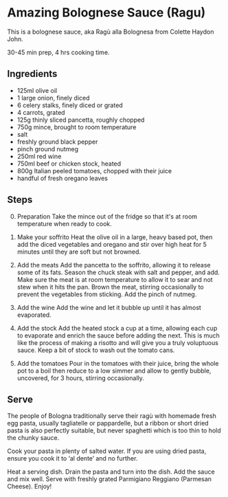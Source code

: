 ---
---
# Amazing Bolognese Sauce (Ragu)

This is a bolognese sauce, aka Ragù alla Bolognesa from Colette Haydon John.

30-45 min prep, 4 hrs cooking time.

## Ingredients

* 125ml olive oil
* 1 large onion, finely diced
* 6 celery stalks, finely diced or grated
* 4 carrots, grated
* 125g thinly sliced pancetta, roughly chopped
* 750g mince, brought to room temperature
* salt
* freshly ground black pepper
* pinch ground nutmeg
* 250ml red wine
* 750ml beef or chicken stock, heated
* 800g Italian peeled tomatoes, chopped with their juice
* handful of fresh oregano leaves

## Steps

0. Preparation
Take the mince out of the fridge so that it's at room temperature when ready to cook.

1. Make your soffrito
Heat the olive oil in a large, heavy based pot, then add the diced vegetables and oregano and stir over high heat for 5 minutes until they are soft but not browned.

2. Add the meats
Add the pancetta to the soffrito, allowing it to release some of its fats. Season the chuck steak with salt and pepper, and add. Make sure the meat is at room temperature to allow it to sear and not stew when it hits the pan. Brown the meat, stirring occasionally to prevent the vegetables from sticking. Add the pinch of nutmeg.

3. Add the wine
Add the wine and let it bubble up until it has almost evaporated.

4. Add the stock
Add the heated stock a cup at a time, allowing each cup to evaporate and enrich the sauce before adding the next. This is much like the process of making a risotto and will give you a truly voluptuous sauce. Keep a bit of stock to wash out the tomato cans.

5. Add the tomatoes
Pour in the tomatoes with their juice, bring the whole pot to a boil then reduce to a low simmer and allow to gently bubble, uncovered, for 3 hours, stirring occasionally.

## Serve

The people of Bologna traditionally serve their ragù with homemade fresh egg pasta, usually tagliatelle or pappardelle, but a ribbon or short dried pasta is also perfectly suitable, but never spaghetti which is too thin to hold the chunky sauce.

Cook your pasta in plenty of salted water. If you are using dried pasta, ensure you cook it to ‘al dente’ and no further.

Heat a serving dish. Drain the pasta and turn into the dish. Add the sauce and mix well. Serve with freshly grated Parmigiano Reggiano (Parmesan Cheese). Enjoy!

